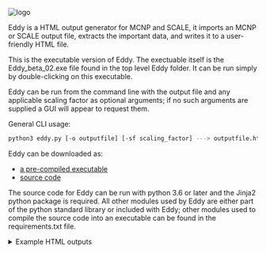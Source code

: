 ![logo](https://cerberusnuclear.com/wp-content/uploads/2020/10/EddyLinkedin.jpg)

Eddy is a HTML output generator for MCNP and SCALE, it imports an MCNP or SCALE output file, extracts the important data, and writes it to a user-friendly HTML file.

This is the executable version of Eddy. The exectuable itself is the
Eddy_beta_02.exe file found in the top level Eddy folder. It can be run simply
by double-clicking on this executable.

Eddy can be run from the command line with the output file and any applicable scaling factor as optional arguments; if no such arguments are supplied a GUI
will appear to request them.

General CLI usage: 
```bash
python3 eddy.py [-o outputfile] [-sf scaling_factor] ---> outputfile.html
```

Eddy can be downloaded as:
- [a pre-compiled executable](https://github.com/Cerberus-Nuclear/Eddy)
- [source code](https://github.com/Cerberus-Nuclear/Eddy-Source)

The source code for Eddy can be run with python 3.6 or later and the Jinja2
python package is required. All other modules used by Eddy are either part of
the python standard library or included with Eddy; other modules used to
compile the source code into an executable can be found in the requirements.txt file.

<details>
  <summary>Example HTML outputs</summary>
  <img src="https://cerberusnuclear.com/wp-content/uploads/2020/10/eddy-screen-shot-2.jpg" name="image-name">
  <img src="https://cerberusnuclear.com/wp-content/uploads/2020/10/Results_Summary-1.jpg" name="image-name">
  <img src="https://cerberusnuclear.com/wp-content/uploads/2020/10/Results_Stats-1.jpg" name="image-name">
  <img src="https://cerberusnuclear.com/wp-content/uploads/2020/10/WarningsComments.jpg" name="image-name">
  <img src="https://cerberusnuclear.com/wp-content/uploads/2020/10/particles-1.jpg" name="image-name">
</details>

